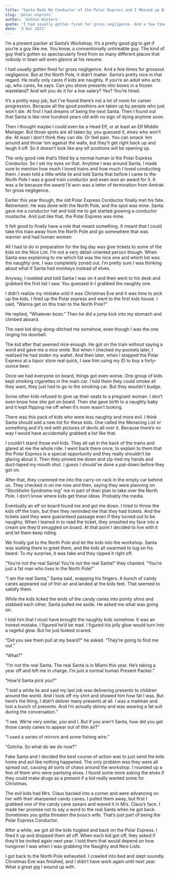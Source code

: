 ```yaml
---
title: "Santa Made Me Conductor of the Polar Express and I Messed up Big Time"
slug: 'polar-express'
author: 'Ashton Winters'
quote: 'I had usually gotten fired for gross negligence. And a few times for grossout negligence. But at the North Pole, it didn’t matter. Santa’s pretty nice in that regard. He really only cares if kids are naughty. If you’re an adult who acts up, who cares, he says.'
date: '3 Dec 2023'
---
```


I’m a present packer at Santa’s Workshop. It’s a pretty good gig to get if you’re a guy like me. You know, a conventionally unhireable guy. The kind of guy that’s gotten so spectacularly fired from so many different places that nobody in town will even glance at his resume.

I had usually gotten fired for gross negligence. And a few times for grossout negligence. But at the North Pole, it didn’t matter. Santa’s pretty nice in that regard. He really only cares if kids are naughty. If you’re an adult who acts up, who cares, he says. Can you shove presents into boxes in a frozen wasteland? And will you do it for a low salary? Yes? You’re hired.

It’s a pretty easy job, but I’ve found there’s not a lot of room for career progression. Because all the good positions are taken up by people who just won’t die. At first I had dreams of being the next Santa. Then I found out that Santa is like nine hundred years old with no sign of dying anytime soon.

Then I thought maybe I could even be a Head Elf, or at least an Elf Middle Manager. But those spots are all taken by, you guessed it, elves who won’t die. At least I don’t think they can die. Or feel pain. You can smack ‘em around and throw ‘em against the walls, but they’ll get right back up and laugh it off. So it doesn’t look like any elf positions will be opening up.

The only good role that’s filled by a normal human is the Polar Express Conductor. So I set my eyes on that. Anytime I was around Santa, I made sure to mention how much I loved trains and how much I loved conducting them. I even told a little white lie and told Santa that before I came to the North Pole I was a good train conductor and even won an award for it. It was a lie because the award I’d won was a letter of termination from Amtrak for gross negligence.

Earlier this year though, the old Polar Express Conductor finally met his fate. Retirement. He was done with the North Pole, and the spot was mine. Santa gave me a conductor hat and told me to get started growing a conductor mustache. And just like that, the Polar Express was mine.

It felt good to finally have a role that meant something. It meant that I could take this train away from the North Pole and go somewhere that was warmer and had human women.

All I had to do in preparation for the big day was give tickets to some of the kids on the Nice List. I’m not a very detail-oriented person though. When Santa was explaining to me which list was the nice one and which list was the naughty one, I was completely zoned out. I’m pretty sure I was thinking about what if Santa had monkeys instead of elves.

Anyway, I nodded and told Santa I was on it and then went to his desk and grabbed the first list I saw. You guessed it–I grabbed the naughty one.

I didn’t realize my mistake until it was Christmas Eve and it was time to pick up the kids. I fired up the Polar express and went to the first kids house. I said, “Wanna get on this train to the North Pole?”

He replied, “Whatever bozo.” Then he did a jump kick into my stomach and climbed aboard.

The next kid ding-dong-ditched me somehow, even though I was the one ringing his doorbell.

The kid after that seemed nice enough. He got on the train without saying a word and gave me a nice smile. But when I checked my pockets later, I realized he had stolen my wallet. And then later, when I stopped the Polar Express at a liquor store real quick, I saw him using my ID to buy a forty-ounce beer.

Once we had everyone on board, things got even worse. One group of kids kept smoking cigarettes in the main car. I told them they could smoke all they want, they just had to go to the smoking car. But they wouldn’t budge.

Some other kids refused to give up their seats to a pregnant woman. I don’t even know how she got on board. Then she gave birth to a naughty baby and it kept flipping me off when it’s mom wasn’t looking.

There was this pack of kids who were less naughty and more evil. I think Santa should add a new list for these kids. One called the Menacing List or something and it’s red with pictures of devils all over it. Because there’s no way I would have accidentally grabbed a list like that.

I couldn’t stand those evil kids. They all sat in the back of the trains and glared at me the whole ride. I went back there once, to explain to them that the Polar Express is a special opportunity and they really shouldn’t be glaring about it. Then they pinned me down and zip-tied my hands and duct-taped my mouth shut. I guess I should’ve done a pat-down before they got on.

After that, they crammed me into the carry-on rack in the empty car behind us. They checked in on me now and then, saying they were planning on “Stockholm Syndrome-ing” me in part of their plan to take over the North Pole. I don’t know where kids get these ideas. Probably the media.

Eventually an elf on board found me and got me down. I tried to throw the kids off the train, but then they reminded me that they had tickets. And the tickets said they were guaranteed passage even if they turned out to be naughty. When I leaned in to read the ticket, they smashed my face into a cream pie they’d smuggled on board. At that point I decided to live with it and let them keep riding.

We finally got to the North Pole and let the kids into the workshop. Santa was waiting there to greet them, and the kids all swarmed to tug on his beard. To my surprise, it was fake and they ripped it right off.

“You’re not the real Santa! You’re not the real Santa!” they chanted. “You’re just a fat man who lives in the North Pole!”

“I am the real Santa,” Santa said, snapping his fingers. A bunch of candy canes appeared out of thin air and landed at the kids feet. That seemed to satisfy them.

While the kids licked the ends of the candy canes into pointy shivs and stabbed each other, Santa pulled me aside. He asked me what was going on.

I told him that I must have brought the naughty kids somehow. It was an honest mistake. I figured he’d be mad. I figured his jolly glow would turn into a rageful glow. But he just looked scared.

“Did you see them pull at my beard?” he asked. “They’re going to find me out.”

“What?”

“I’m not the real Santa. The real Santa is in Miami this year. He’s taking a year off and left me in charge. I’m just a normal human Present Packer.”

“How’d Santa pick you?”

“I told a white lie and said my last job was delivering presents to children around the world. And I took off my shirt and showed him how fat I was. But here’s the thing, I didn’t deliver many presents at all. I was a mailman and lost a bunch of presents. And I’m actually skinny and was wearing a fat suit during the conversation.”

“I see. We’re very similar, you and I. But if you aren’t Santa, how did you get those candy canes to appear out of thin air?”

“I used a series of mirrors and some fishing wire.”

“Gotcha. So what do we do now?”

Fake Santa and I decided the best course of action was to just send the kids home and act like nothing happened. The only problem was they were all spread out, causing all sorts of chaos around the workshop. I rounded up a few of them who were pantsing elves. I found some more asking the elves if they could make drugs as a present if a kid really wanted some for Christmas.

The evil kids had Mrs. Claus backed into a corner and were advancing on her with their sharpened candy canes. I pulled them away, but first I grabbed one of the candy cane spears and waved it in Mrs. Claus’s face. I  made her promise not to say a word to the real Santa when he got back. Sometimes you gotta threaten the boss’s wife. That’s just part of being the Polar Express Conductor.

After a while, we got all the kids hogtied and back on the Polar Express. I fired it up and dropped them all off. When each kid got off, they asked if they’d be invited again next year. I told them that would depend on how hungover I was when I was grabbing the Naughty and Nice Lists.

I got back to the North Pole exhausted. I crawled into bed and slept soundly. Christmas Eve was finished, and I didn’t have work again until next year. What a great gig I wound up with.